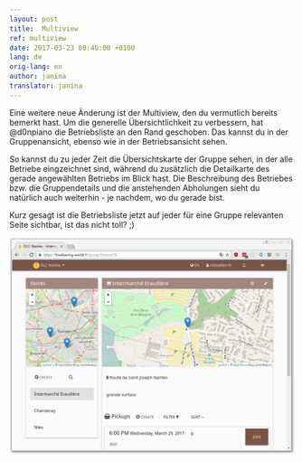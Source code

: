 ```yaml
---
layout: post
title:  Multiview
ref: multiview
date: 2017-03-23 00:40:00 +0100
lang: de
orig-lang: en
author: janina
translator: janina
---
```


Eine weitere neue Änderung ist der Multiview, den du vermutlich bereits bemerkt hast.
Um die generelle Übersichtlichkeit zu verbessern, hat @d0npiano die Betriebsliste
an den Rand geschoben. Das kannst du in der Gruppenansicht, ebenso wie in der Betriebsansicht
sehen.

<!--more-->

So kannst du zu jeder Zeit die Übersichtskarte der Gruppe sehen, in der alle Betriebe
eingzeichnet sind, während du zusätzlich die Detailkarte des gerade angewählten Betriebs
im Blick hast. Die Beschreibung des Betriebes bzw. die Gruppendetails und die anstehenden
Abholungen sieht du natürlich auch weiterhin - je nachdem, wo du gerade bist.

Kurz gesagt ist die Betriebsliste jetzt auf jeder für eine Gruppe relevanten Seite
sichtbar, ist das nicht toll? ;)

![multiview screenshot](/images/multiview.png)
